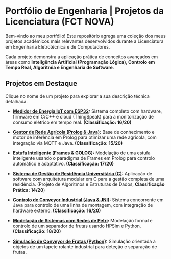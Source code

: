 # Portfólio de Engenharia | Projetos da Licenciatura (FCT NOVA)

Bem-vindo ao meu portfólio! Este repositório agrega uma coleção dos meus projetos académicos mais relevantes desenvolvidos durante a Licenciatura em Engenharia Eletrotécnica e de Computadores.

Cada projeto demonstra a aplicação prática de conceitos avançados em áreas como **Inteligência Artificial (Programação Lógica), Controlo em Tempo Real, Algoritmia e Engenharia de Software**.

## Projetos em Destaque

Clique no nome de um projeto para explorar a sua descrição técnica detalhada.

*   **[Medidor de Energia IoT com ESP32](./medidor_energia_iot_esp32/):** Sistema completo com hardware, firmware em C/C++ e cloud (ThingSpeak) para a monitorização de consumo elétrico em tempo real. **(Classificação: 16/20)**

*   **[Gestor de Rede Agrícola (Prolog & Java)](./gestor_rede_agricola/):** Base de conhecimento e motor de inferência em Prolog para otimizar uma rede agrícola, com integração via MQTT e Java. **(Classificação: 15/20)**

*   **[Estufa Inteligente (Frames & GOLOG)](./estufa_automatica/):** Modelação de uma estufa inteligente usando o paradigma de Frames em Prolog para controlo automático e adaptativo. **(Classificação: 17/20)**

*   **[Sistema de Gestão de Residência Universitária (C)](./residencia_universitaria/):** Aplicação de software com arquitetura modular em C para a gestão completa de uma residência. (Projeto de Algoritmos e Estruturas de Dados, **Classificação Prática: 14/20**)

*   **[Controlo de Conveyor Industrial (Java & JNI)](./sistemas_tempo_real/controlo_do_conveyor_em_java/):** Sistema concorrente em Java para controlo de uma linha de montagem, com integração de hardware externo. **(Classificação: 16/20)**

*   **[Modelação de Sistemas com Redes de Petri](./sistemas_tempo_real/modelacao_de_sistemas_redes_petri/):** Modelação formal e controlo de um separador de frutas usando HPSim e Python. **(Classificação: 18/20)**

*   **[Simulação de Conveyor de Frutas (Python)](./sistemas_tempo_real/modelacao_de_sistemas_redes_petri/conveyor_frutas_python/):** Simulação orientada a objetos de um tapete rolante industrial para deteção e separação de frutas.
